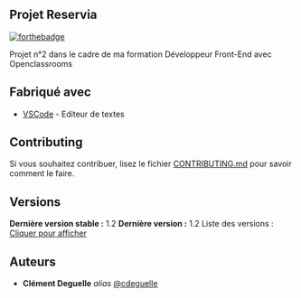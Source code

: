 ## Projet Reservia

[![forthebadge](http://forthebadge.com/images/badges/built-with-love.svg)](http://forthebadge.com) 

Projet n°2 dans le cadre de ma formation Développeur Front-End avec Openclassrooms

## Fabriqué avec

* [VSCode](https://code.visualstudio.com/) - Editeur de textes

## Contributing

Si vous souhaitez contribuer, lisez le fichier [CONTRIBUTING.md](https://example.org) pour savoir comment le faire.

## Versions

**Dernière version stable :** 1.2
**Dernière version :** 1.2
Liste des versions : [Cliquer pour afficher](https://github.com/cdeguelle/ClementDeguelle_2_07122020/commits/master)

## Auteurs

* **Clément Deguelle** _alias_ [@cdeguelle](https://github.com/cdeguelle)




